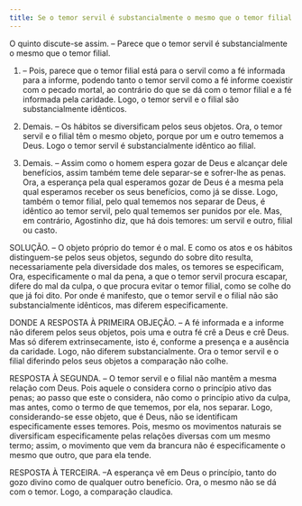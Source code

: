 ```yaml
---
title: Se o temor servil é substancialmente o mesmo que o temor filial
---
```


O quinto discute-se assim. – Parece que o temor servil é substancialmente o mesmo que o temor filial.  

1. – Pois, parece que o temor filial está para o servil como a fé informada para a informe, podendo tanto o temor servil como a fé informe coexistir com o pecado mortal, ao contrário do que se dá com o temor filial e a fé informada pela caridade. Logo, o temor servil e o filial são substancialmente idênticos.  

2. Demais. – Os hábitos se diversificam pelos seus objetos. Ora, o temor servil e o filial têm o mesmo objeto, porque por um e outro tememos a Deus. Logo o temor servil é substancialmente idêntico ao filial.  

3. Demais. – Assim como o homem espera gozar de Deus e alcançar dele benefícios, assim também teme dele separar-se e sofrer-lhe as penas. Ora, a esperança pela qual esperamos gozar de Deus é a mesma pela qual esperamos receber os seus benefícios, como já se disse. Logo, também o temor filial, pelo qual tememos nos separar de Deus, é idêntico ao temor servil, pelo qual tememos ser punidos por ele.  Mas, em contrário, Agostinho diz, que há dois temores: um servil e outro, filial ou casto.  

SOLUÇÃO. – O objeto próprio do temor é o mal. E como os atos e os hábitos distinguem-se pelos seus objetos, segundo do sobre dito resulta, necessariamente pela diversidade dos males, os temores se especificam, Ora, especificamente o mal da pena, a que o temor servil procura escapar, difere do mal da culpa, o que procura evitar o temor filial, como se colhe do que já foi dito. Por onde é manifesto, que o temor servil e o filial não são substancialmente idênticos, mas diferem especificamente.  

DONDE A RESPOSTA À PRIMEIRA OBJEÇÃO. – A fé informada e a informe não diferem pelos seus objetos, pois uma e outra fé crê a Deus e crê Deus. Mas só diferem extrinsecamente, isto é, conforme a presença e a ausência da caridade. Logo, não diferem substancialmente. Ora o temor servil e o filial diferindo pelos seus objetos a comparação não colhe.  

RESPOSTA À SEGUNDA. – O temor servil e o filial não mantêm a mesma relação com Deus. Pois aquele o considera corno o princípio ativo das penas; ao passo que este o considera, não como o princípio ativo da culpa, mas antes, como o termo de que tememos, por ela, nos separar. Logo, considerando-se esse objeto, que é Deus, não se identificam especificamente esses temores. Pois, mesmo os movimentos naturais se diversificam especificamente pelas relações diversas com um mesmo termo; assim, o movimento que vem da brancura não é especificamente o mesmo que outro, que para ela tende.  

RESPOSTA À TERCEIRA. –A esperança vê em Deus o princípio, tanto do gozo divino como de qualquer outro benefício. Ora, o mesmo não se dá com o temor. Logo, a comparação claudica.